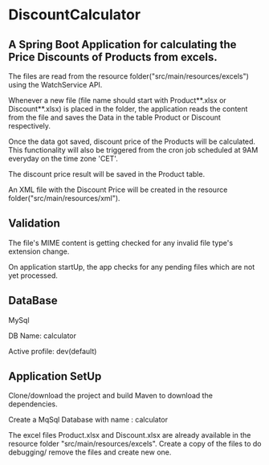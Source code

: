 # DiscountCalculator

## A Spring Boot Application for calculating the Price Discounts of Products from excels.

The files are read from the resource folder("src/main/resources/excels") using the WatchService API.
 
Whenever a new file (file name should start with Product**.xlsx or Discount**.xlsx) is placed in the folder, the application reads the content from the file and saves the Data in the table Product or Discount respectively.

Once the data got saved, discount price of the Products will be calculated. This functionality will also be triggered from the cron job scheduled at 9AM everyday on the time zone 'CET'.

The discount price result will be saved in the Product table. 

An XML file with the Discount Price will be created in the resource folder("src/main/resources/xml").

## Validation

The file's MIME content is getting checked for any invalid file type's extension change.

On application startUp, the app checks for any pending files which are not yet processed.


## DataBase
 MySql
 
 DB Name: calculator
 
 Active profile: dev(default)
 
 ## Application SetUp
 
 Clone/download the project and build Maven to download the dependencies.
 
 Create a MqSql Database with name : calculator
 
 The excel files Product.xlsx and Discount.xlsx are already available in the resource folder "src/main/resources/excels".
 Create a copy of the files to do debugging/ remove the files and create new one.
